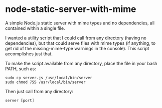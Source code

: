 node-static-server-with-mime
============================

A simple Node.js static server with mime types and no dependencies, all contained within a single
file.

I wanted a utility script that I could call from any directory (having no dependencies), but 
that could serve files with mime types (if anything, to get rid of the missing-mime-type warnings 
in the console). This script accomplishes just that.

To make the script available from any directory, place the file in your bash PATH, such as:

```
sudo cp server.js /usr/local/bin/server
sudo chmod 755 /usr/local/bin/server
```

Then just call from any directory:

```
server [port]
```